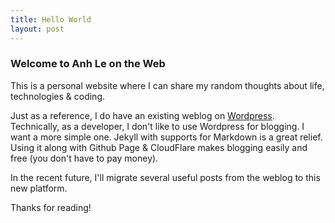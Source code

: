 ```yaml
---
title: Hello World
layout: post
---
```


### Welcome to Anh Le on the Web

This is a personal website where I can share my random thoughts about life, technologies & coding.

Just as a reference, I do have an existing weblog on [Wordpress](https://bigsonata.wordpress.com/). Technically, as a developer, I don't like to use Wordpress for blogging.  I want a more simple one. Jekyll with supports for Markdown is a great relief. Using it along with Github Page & CloudFlare makes blogging easily and free (you don't have to pay money).

In the recent future, I'll migrate several useful posts from the weblog to this new platform.

Thanks for reading!